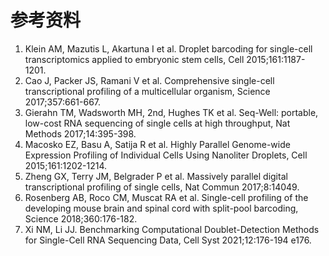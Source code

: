 # 参考资料

1. Klein AM, Mazutis L, Akartuna I et al. Droplet barcoding for single-cell transcriptomics applied to embryonic stem cells, Cell 2015;161:1187-1201.
2. Cao J, Packer JS, Ramani V et al. Comprehensive single-cell transcriptional profiling of a multicellular organism, Science 2017;357:661-667.
3. Gierahn TM, Wadsworth MH, 2nd, Hughes TK et al. Seq-Well: portable, low-cost RNA sequencing of single cells at high throughput, Nat Methods 2017;14:395-398.
4. Macosko EZ, Basu A, Satija R et al. Highly Parallel Genome-wide Expression Profiling of Individual Cells Using Nanoliter Droplets, Cell 2015;161:1202-1214.
5. Zheng GX, Terry JM, Belgrader P et al. Massively parallel digital transcriptional profiling of single cells, Nat Commun 2017;8:14049.
6. Rosenberg AB, Roco CM, Muscat RA et al. Single-cell profiling of the developing mouse brain and spinal cord with split-pool barcoding, Science 2018;360:176-182.
7. Xi NM, Li JJ. Benchmarking Computational Doublet-Detection Methods for Single-Cell RNA Sequencing Data, Cell Syst 2021;12:176-194 e176.
